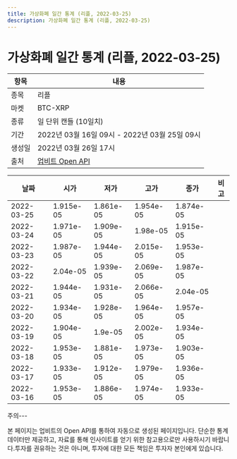 ```yaml
---
title: 가상화폐 일간 통계 (리플, 2022-03-25)
description: 가상화폐 일간 통계 (리플, 2022-03-25)
---
```


가상화폐 일간 통계 (리플, 2022-03-25)
===

|항목|내용|
|--|--|
|종목|리플|
|마켓|BTC-XRP|
|종류|일 단위 캔들 (10일치)|
|기간|2022년 03월 16일 09시 - 2022년 03월 25일 09시|
|생성일|2022년 03월 26일 17시|
|출처|[업비트 Open API](https://docs.upbit.com)|


|날짜|시가|저가|고가|종가|비고|
|--|--|--|--|--|--|
|2022-03-25|1.915e-05|1.861e-05|1.954e-05|1.874e-05|    |
|2022-03-24|1.971e-05|1.909e-05|1.98e-05|1.915e-05|    |
|2022-03-23|1.987e-05|1.944e-05|2.015e-05|1.953e-05|    |
|2022-03-22|2.04e-05|1.939e-05|2.069e-05|1.987e-05|    |
|2022-03-21|1.944e-05|1.931e-05|2.066e-05|2.04e-05|    |
|2022-03-20|1.934e-05|1.928e-05|1.964e-05|1.957e-05|    |
|2022-03-19|1.904e-05|1.9e-05|2.002e-05|1.934e-05|    |
|2022-03-18|1.953e-05|1.881e-05|1.973e-05|1.903e-05|    |
|2022-03-17|1.933e-05|1.912e-05|1.979e-05|1.936e-05|    |
|2022-03-16|1.953e-05|1.886e-05|1.974e-05|1.933e-05|    |


주의---

본 페이지는 업비트의 Open API를 통하여 자동으로 생성된 페이지입니다. 단순한 통계 데이터만 제공하고, 자료를 통해 인사이트를 얻기 위한 참고용으로만 사용하시기 바랍니다.투자를 권유하는 것은 아니며, 투자에 대한 모든 책임은 투자자 본인에게 있습니다.